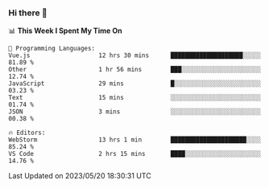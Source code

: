 ### Hi there 👋

<!--
**asdf12303116/asdf12303116** is a ✨ _special_ ✨ repository because its `README.md` (this file) appears on your GitHub profile.

Here are some ideas to get you started:

- 🔭 I’m currently working on ...
- 🌱 I’m currently learning ...
- 👯 I’m looking to collaborate on ...
- 🤔 I’m looking for help with ...
- 💬 Ask me about ...
- 📫 How to reach me: ...
- 😄 Pronouns: ...
- ⚡ Fun fact: ...
-->

<!--START_SECTION:waka-->
📊 **This Week I Spent My Time On** 

```text
💬 Programming Languages: 
Vue.js                   12 hrs 30 mins      ████████████████████░░░░░   81.89 % 
Other                    1 hr 56 mins        ███░░░░░░░░░░░░░░░░░░░░░░   12.74 % 
JavaScript               29 mins             █░░░░░░░░░░░░░░░░░░░░░░░░   03.23 % 
Text                     15 mins             ░░░░░░░░░░░░░░░░░░░░░░░░░   01.74 % 
JSON                     3 mins              ░░░░░░░░░░░░░░░░░░░░░░░░░   00.38 % 

🔥 Editors: 
WebStorm                 13 hrs 1 min        █████████████████████░░░░   85.24 % 
VS Code                  2 hrs 15 mins       ████░░░░░░░░░░░░░░░░░░░░░   14.76 % 
```


 Last Updated on 2023/05/20 18:30:31 UTC
<!--END_SECTION:waka-->
